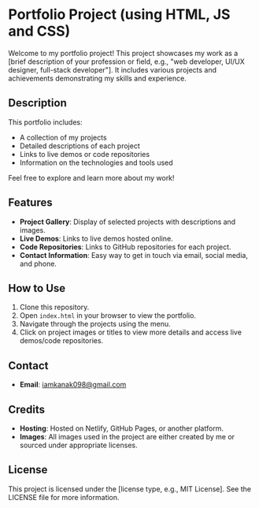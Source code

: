 # Portfolio Project (using HTML, JS and CSS)

Welcome to my portfolio project! This project showcases my work as a [brief description of your profession or field, e.g., "web developer, UI/UX designer, full-stack developer"]. It includes various projects and achievements demonstrating my skills and experience.

## **Description**
This portfolio includes:
- A collection of my projects
- Detailed descriptions of each project
- Links to live demos or code repositories
- Information on the technologies and tools used

Feel free to explore and learn more about my work!

## **Features**
- **Project Gallery**: Display of selected projects with descriptions and images.
- **Live Demos**: Links to live demos hosted online.
- **Code Repositories**: Links to GitHub repositories for each project.
- **Contact Information**: Easy way to get in touch via email, social media, and phone.

## **How to Use**
1. Clone this repository.
2. Open `index.html` in your browser to view the portfolio.
3. Navigate through the projects using the menu.
4. Click on project images or titles to view more details and access live demos/code repositories.


## **Contact**
- **Email**: iamkanak098@gmail.com

## **Credits**
- **Hosting**: Hosted on Netlify, GitHub Pages, or another platform.
- **Images**: All images used in the project are either created by me or sourced under appropriate licenses.

## **License**
This project is licensed under the [license type, e.g., MIT License]. See the LICENSE file for more information.

